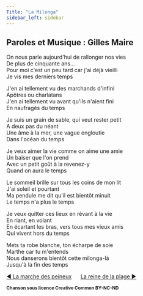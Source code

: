 ```yaml
---
Title: "La Milonga"
sidebar_left: sidebar
---
```


##  Paroles et Musique : Gilles Maire
On nous parle aujourd'hui de rallonger nos vies  
De plus de cinquante ans...  
Pour moi c'est un peu tard car j'ai déjà vieilli  
Je vis mes derniers temps  
  
J'en ai tellement vu des marchands d'infini  
Apôtres ou charlatans  
J'en ai tellement vu avant qu'ils n'aient fini  
En naufragés du temps  
  
Je suis un grain de sable, qui veut rester petit  
A deux pas du néant  
Une âme à la mer, une vague engloutie  
Dans l'océan du temps  
  
Je veux aimer la vie comme on aime une amie  
Un baiser que l'on prend  
Avec un petit goût à la revenez-y  
Quand on aura le temps  
  
Le sommeil brille sur tous les coins de mon lit  
J'ai soleil et pourtant  
Ma pendule me dit qu'il est bientôt minuit  
Le temps n'a plus le temps  
  
Je veux quitter ces lieux en rêvant à la vie  
En riant, en volant  
En écartant les bras, vers tous mes vieux amis  
Qui vivent hors du temps  
  
Mets ta robe blanche, ton écharpe de soie  
Marthe car tu m'entends  
Nous danserons bientôt cette milonga-là  
Jusqu'à la fin des temps  


[ ◀ La marche des peineux](../la_marche_des_peineux) ​ ​ ​ ​ ​ ​ ​ ​ ​ ​ ​ ​[La reine de la plage ▶](../la_reine_de_la_plage)


<b><sub>Chanson sous licence Creative Common BY-NC-ND</sub></b>
